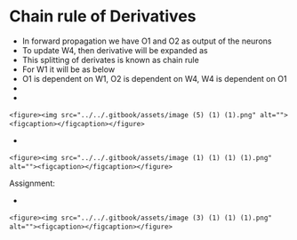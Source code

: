 # Chain rule of Derivatives

* In forward propagation we have O1 and O2 as output of the neurons
* To update W4, then derivative will be expanded as
* This splitting of derivates is known as chain rule
* For W1 it will be as below
* O1 is dependent on W1, O2 is dependent on W4, W4 is dependent on O1
*
*

    <figure><img src="../../.gitbook/assets/image (5) (1) (1).png" alt=""><figcaption></figcaption></figure>
*

    <figure><img src="../../.gitbook/assets/image (1) (1) (1) (1).png" alt=""><figcaption></figcaption></figure>

Assignment:

*

    <figure><img src="../../.gitbook/assets/image (3) (1) (1) (1).png" alt=""><figcaption></figcaption></figure>
